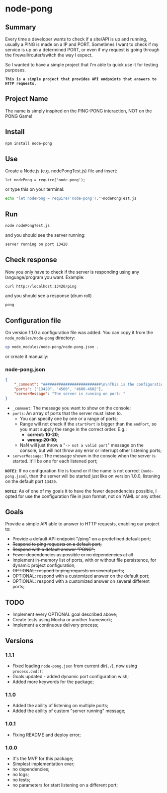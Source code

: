 # node-pong

## Summary

Every time a developer wants to check if a site/API is up and running, usually a PING is made on a IP and PORT. Sometimes I want to check if my service is up on a determined PORT, or even if my request is going through the firewall/router/switch the way I expect.

So I wanted to have a simple project that I'm able to quick use it for testing purposes.

**``This is a simple project that provides API endpoints that answers to HTTP requests.``**

## Project Name

The name is simply inspired on the PING-PONG interaction, NOT on the PONG Game!

## Install

```bash
npm install node-pong
```

## Use

Create a Node.js (e.g. nodePongTest.js) file and insert:

```nodejs
let nodePong = require('node-pong');
```

or type this on your terminal:

```bash
echo "let nodePong = require('node-pong');">nodePongTest.js
```

## Run

```bash
node nodePongTest.js
```

and you should see the server running:

```bash
server running on port 13420
```

## Check response

Now you only have to check if the server is responding using any language/program you want. Example:

```bash
curl http://localhost:13420/ping
```

and you should see a response (drum roll)

```bash
pong
```

## Configuration file

On version 1.1.0 a configuration file was added. You can copy it from the ``node_modules/node-pong`` directory:

```bash
cp node_modules/node-pong/node-pong.json .
```

or create it manually:

### node-pong.json

```json
{
    "_comment": "##########################\n\nThis is the configuration file for node-pong.\n\nports: array of ports for node-pong listen to. If no port is informed, or no node-pong.json file is found, it will listen on the default port 13420.\n\nserverMessage: should be a message that is shown on the console when the server is listening on the desired port, on the form of:\n\nserverMessage: port\n\n##########################\n",
    "ports": ["13420", "4500", "4600-4602"],
    "serverMessage": "The server is running on port: "
}
```

- ``_comment``: The message you want to show on the console;
- ``ports``: An array of ports that the server must listen to.
  - You can specify one by one or a range of ports;
  - Range will not check if the ``startPort`` is bigger than the ``endPort``, so you must supply the range in the correct order. E.g.: 
    - **correct: 10-20**;
    - <s>**wrong: 20-10**;</s>
  - NaN will just throw a "``-> not a valid port``" message on the console, but will not throw any error or interrupt other listening ports;
- ``serverMessage``: The message shown in the console when the server is started. It'll be one for each listened port;

**``NOTE1``**: If no configuration file is found or if the name is not correct (``node-pong.json``), than the server will be started just like on version 1.0.0, listening on the default port ``13420``.

**``NOTE2``**: As of one of my goals it to have the fewer dependencies possible, I opted for use the configuration file in json format, not on YAML or any other.

## Goals

Provide a simple API able to answer to HTTP requests, enabling our project to:

- <s>Provide a default API endpoint "/ping" on a predefined default port;</s>
- <s>Respond to ping requests on a default port;</s>
- <s>Respond with a default answer "PONG";</s>
- <s>Fewer dependencies as possible or no dependencies at all</s>
- Implement in-memory list of ports, with or without file persistence, for dynamic project configuration;
- <s>OPTIONAL: respond to ping requests on several ports;</s>
- OPTIONAL: respond with a customized answer on the default port;
- OPTIONAL: respond with a customized answer on several different ports;

## TODO

- Implement every OPTIONAL goal described above;
- Create tests using Mocha or another framework;
- Implement a continuous delivery process;

## Versions

### 1.1.1

- Fixed loading ``node-pong.json`` from current dir(``./``), now using ``process.cwd()``;
- Goals updated - added dynamic port configuration wish;
- Added more keywords for the package;

### 1.1.0

- Added the ability of listening on multiple ports;
- Added the ability of custom "server running" message;

### 1.0.1

- Fixing README and deploy error;

### 1.0.0

- It's the MVP for this package;
- Simplest implementation ever;
- no dependencies;
- no logs;
- no tests;
- no parameters for start listening on a different port;
